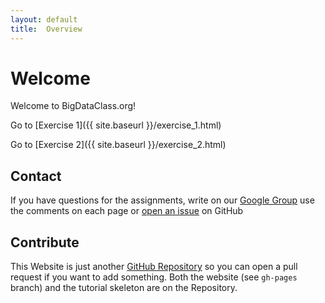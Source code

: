 ```yaml
--- 
layout: default 
title:  Overview
---
```



# Welcome

Welcome to BigDataClass.org!

Go to [Exercise 1]({{ site.baseurl }}/exercise_1.html)

Go to [Exercise 2]({{ site.baseurl }}/exercise_2.html)


## Contact

If you have questions for the assignments, write on our [Google Group](https://groups.google.com/forum/#!forum/bigdataclass-org) use the comments on each page or [open an issue](https://github.com/stratosphere/bigdataclass.org/issues/new) on GitHub


## Contribute

This Website is just another [GitHub Repository](https://github.com/stratosphere/bigdataclass.org) so you can open a pull request if you want to add something.
Both the website (see `gh-pages` branch) and the tutorial skeleton are on the Repository.

